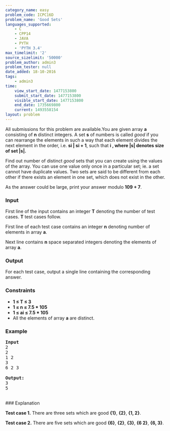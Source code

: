 ```yaml
---
category_name: easy
problem_code: ICPC16D
problem_name: 'Good Sets'
languages_supported:
    - C
    - CPP14
    - JAVA
    - PYTH
    - 'PYTH 3.4'
max_timelimit: '2'
source_sizelimit: '50000'
problem_author: admin3
problem_tester: null
date_added: 18-10-2016
tags:
    - admin3
time:
    view_start_date: 1477153800
    submit_start_date: 1477153800
    visible_start_date: 1477153800
    end_date: 1735669800
    current: 1493558154
layout: problem
---
```

All submissions for this problem are available.You are given array **a** consisting of **n** distinct integers. A set **s** of numbers is called _good_ if you can rearrange the elements in such a way that each element divides the next element in the order, i.e. **si | si + 1**, such that **i , where **|s|** denotes size of set **|s|**.**

Find out number of distinct _good_ sets that you can create using the values of the array. You can use one value only once in a particular set; ie. a set cannot have duplicate values. Two sets are said to be different from each other if there exists an element in one set, which does not exist in the other.

As the answer could be large, print your answer modulo **109 + 7**.

### Input

First line of the input contains an integer **T** denoting the number of test cases. **T** test cases follow.

First line of each test case contains an integer **n** denoting number of elements in array **a**.

Next line contains **n** space separated integers denoting the elements of array **a**.

### Output

For each test case, output a single line containing the corresponding answer.

### Constraints

- **1 ≤ T ≤ 3**
- **1 ≤ n ≤ 7.5 \* 105**
- **1 ≤ ai ≤ 7.5 \* 105**
- All the elements of array **a** are distinct.

### Example

<pre><b>Input</b>
2
2
1 2
3
6 2 3

<b>Output:</b>
3
5

</pre>### Explanation
**Test case 1.** There are three sets which are good **{1}**, **{2}**, **{1, 2}**.

**Test case 2.** There are five sets which are good **{6}**, **{2}**, **{3}**, **{6 2}**, **{6, 3}**.
